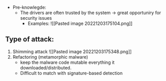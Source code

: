 * Pre-knowlegde:
	* The drivers are often trusted by the system -> great opportuniry for security issues
		* Examples: ![[Pasted image 20221203175104.png]]


## Type of attack:
1. Shimming attack 
![[Pasted image 20221203175348.png]]
3. Refactoring (metamorphic malware)
	* keep the malware code mutable everything it downloaded/distributed.
	* Difficult to match with signature-based detection
